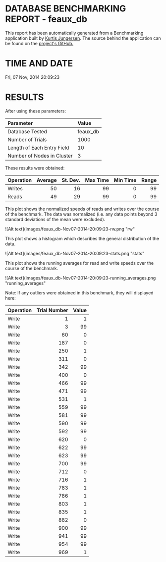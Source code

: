 DATABASE BENCHMARKING REPORT - feaux_db
=========================================

This report has been automatically generated from a Benchmarking application
built by [Kurtis Jungersen](http://kmjungersen.com).  The source behind the application can be found on the [project's GitHub.](https://github.com/kmjungersen/DB-Benchmarking)

TIME AND DATE
=============

Fri, 07 Nov, 2014 20:09:23


RESULTS
=======

After using these parameters:

| Parameter                  | Value    |
|:---------------------------|:---------|
| Database Tested            | feaux_db |
| Number of Trials           | 1000     |
| Length of Each Entry Field | 10       |
| Number of Nodes in Cluster | 3        |

These results were obtained:

| Operation   |   Average |   St. Dev. |   Max Time |   Min Time |   Range |
|:------------|----------:|-----------:|-----------:|-----------:|--------:|
| Writes      |        50 |         16 |         99 |          0 |      99 |
| Reads       |        49 |         29 |         99 |          0 |      99 |

This plot shows the normalized speeds of reads and writes over the course of the benchmark.  The data was normalized (i.e. any data points beyond 3 standard deviations of the mean were excluded).

![Alt text](images/feaux_db-Nov07-2014-20:09:23-rw.png "rw"

This plot shows a histogram which describes the general distribution of the data.

![Alt text](images/feaux_db-Nov07-2014-20:09:23-stats.png "stats"

This plot shows the running averages for read and write speeds over the course of the benchmark.

![Alt text](images/feaux_db-Nov07-2014-20:09:23-running_averages.png "running_averages"

Note: If any outliers were obtained in this benchmark, they will displayed here:

| Operation   |   Trial Number |   Value |
|:------------|---------------:|--------:|
| Write       |              1 |       1 |
| Write       |              3 |      99 |
| Write       |             60 |       0 |
| Write       |            187 |       0 |
| Write       |            250 |       1 |
| Write       |            311 |       0 |
| Write       |            342 |      99 |
| Write       |            400 |       0 |
| Write       |            466 |      99 |
| Write       |            471 |      99 |
| Write       |            531 |       1 |
| Write       |            559 |      99 |
| Write       |            581 |      99 |
| Write       |            590 |      99 |
| Write       |            592 |      99 |
| Write       |            620 |       0 |
| Write       |            622 |      99 |
| Write       |            623 |      99 |
| Write       |            700 |      99 |
| Write       |            712 |       0 |
| Write       |            716 |       1 |
| Write       |            783 |       1 |
| Write       |            786 |       1 |
| Write       |            803 |       1 |
| Write       |            835 |       1 |
| Write       |            882 |       0 |
| Write       |            900 |      99 |
| Write       |            941 |      99 |
| Write       |            954 |      99 |
| Write       |            969 |       1 |